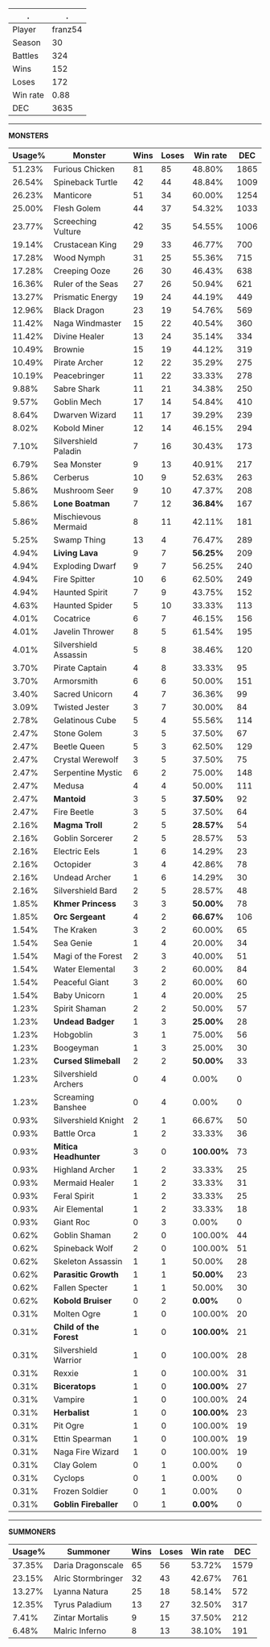 .|.
|-|-
Player|franz54
Season|30
Battles|324
Wins|152
Loses|172
Win rate|0.88
DEC|3635

---
**MONSTERS**

Usage%|Monster|Wins|Loses|Win rate|DEC|
-|-|-|-|-|-|
51.23%|Furious Chicken|81|85|48.80%|1865|
26.54%|Spineback Turtle|42|44|48.84%|1009|
26.23%|Manticore|51|34|60.00%|1254|
25.00%|Flesh Golem|44|37|54.32%|1033|
23.77%|Screeching Vulture|42|35|54.55%|1006|
19.14%|Crustacean King|29|33|46.77%|700|
17.28%|Wood Nymph|31|25|55.36%|715|
17.28%|Creeping Ooze|26|30|46.43%|638|
16.36%|Ruler of the Seas|27|26|50.94%|621|
13.27%|Prismatic Energy|19|24|44.19%|449|
12.96%|Black Dragon|23|19|54.76%|569|
11.42%|Naga Windmaster|15|22|40.54%|360|
11.42%|Divine Healer|13|24|35.14%|334|
10.49%|Brownie|15|19|44.12%|319|
10.49%|Pirate Archer|12|22|35.29%|275|
10.19%|Peacebringer|11|22|33.33%|278|
9.88%|Sabre Shark|11|21|34.38%|250|
9.57%|Goblin Mech|17|14|54.84%|410|
8.64%|Dwarven Wizard|11|17|39.29%|239|
8.02%|Kobold Miner|12|14|46.15%|294|
7.10%|Silvershield Paladin|7|16|30.43%|173|
6.79%|Sea Monster|9|13|40.91%|217|
5.86%|Cerberus|10|9|52.63%|263|
5.86%|Mushroom Seer|9|10|47.37%|208|
5.86%|**Lone Boatman**|7|12|**36.84%**|167|
5.86%|Mischievous Mermaid|8|11|42.11%|181|
5.25%|Swamp Thing|13|4|76.47%|289|
4.94%|**Living Lava**|9|7|**56.25%**|209|
4.94%|Exploding Dwarf|9|7|56.25%|240|
4.94%|Fire Spitter|10|6|62.50%|249|
4.94%|Haunted Spirit|7|9|43.75%|152|
4.63%|Haunted Spider|5|10|33.33%|113|
4.01%|Cocatrice|6|7|46.15%|156|
4.01%|Javelin Thrower|8|5|61.54%|195|
4.01%|Silvershield Assassin|5|8|38.46%|120|
3.70%|Pirate Captain|4|8|33.33%|95|
3.70%|Armorsmith|6|6|50.00%|151|
3.40%|Sacred Unicorn|4|7|36.36%|99|
3.09%|Twisted Jester|3|7|30.00%|84|
2.78%|Gelatinous Cube|5|4|55.56%|114|
2.47%|Stone Golem|3|5|37.50%|67|
2.47%|Beetle Queen|5|3|62.50%|129|
2.47%|Crystal Werewolf|3|5|37.50%|75|
2.47%|Serpentine Mystic|6|2|75.00%|148|
2.47%|Medusa|4|4|50.00%|111|
2.47%|**Mantoid**|3|5|**37.50%**|92|
2.47%|Fire Beetle|3|5|37.50%|64|
2.16%|**Magma Troll**|2|5|**28.57%**|54|
2.16%|Goblin Sorcerer|2|5|28.57%|53|
2.16%|Electric Eels|1|6|14.29%|23|
2.16%|Octopider|3|4|42.86%|78|
2.16%|Undead Archer|1|6|14.29%|30|
2.16%|Silvershield Bard|2|5|28.57%|48|
1.85%|**Khmer Princess**|3|3|**50.00%**|78|
1.85%|**Orc Sergeant**|4|2|**66.67%**|106|
1.54%|The Kraken|3|2|60.00%|65|
1.54%|Sea Genie|1|4|20.00%|34|
1.54%|Magi of the Forest|2|3|40.00%|51|
1.54%|Water Elemental|3|2|60.00%|84|
1.54%|Peaceful Giant|3|2|60.00%|60|
1.54%|Baby Unicorn|1|4|20.00%|25|
1.23%|Spirit Shaman|2|2|50.00%|57|
1.23%|**Undead Badger**|1|3|**25.00%**|28|
1.23%|Hobgoblin|3|1|75.00%|56|
1.23%|Boogeyman|1|3|25.00%|30|
1.23%|**Cursed Slimeball**|2|2|**50.00%**|33|
1.23%|Silvershield Archers|0|4|0.00%|0|
1.23%|Screaming Banshee|0|4|0.00%|0|
0.93%|Silvershield Knight|2|1|66.67%|50|
0.93%|Battle Orca|1|2|33.33%|36|
0.93%|**Mitica Headhunter**|3|0|**100.00%**|73|
0.93%|Highland Archer|1|2|33.33%|25|
0.93%|Mermaid Healer|1|2|33.33%|31|
0.93%|Feral Spirit|1|2|33.33%|25|
0.93%|Air Elemental|1|2|33.33%|18|
0.93%|Giant Roc|0|3|0.00%|0|
0.62%|Goblin Shaman|2|0|100.00%|44|
0.62%|Spineback Wolf|2|0|100.00%|51|
0.62%|Skeleton Assassin|1|1|50.00%|28|
0.62%|**Parasitic Growth**|1|1|**50.00%**|23|
0.62%|Fallen Specter|1|1|50.00%|30|
0.62%|**Kobold Bruiser**|0|2|**0.00%**|0|
0.31%|Molten Ogre|1|0|100.00%|20|
0.31%|**Child of the Forest**|1|0|**100.00%**|21|
0.31%|Silvershield Warrior|1|0|100.00%|28|
0.31%|Rexxie|1|0|100.00%|31|
0.31%|**Biceratops**|1|0|**100.00%**|27|
0.31%|Vampire|1|0|100.00%|24|
0.31%|**Herbalist**|1|0|**100.00%**|23|
0.31%|Pit Ogre|1|0|100.00%|19|
0.31%|Ettin Spearman|1|0|100.00%|19|
0.31%|Naga Fire Wizard|1|0|100.00%|19|
0.31%|Clay Golem|0|1|0.00%|0|
0.31%|Cyclops|0|1|0.00%|0|
0.31%|Frozen Soldier|0|1|0.00%|0|
0.31%|**Goblin Fireballer**|0|1|**0.00%**|0|

---
**SUMMONERS**

Usage%|Summoner|Wins|Loses|Win rate|DEC|
-|-|-|-|-|-|
37.35%|Daria Dragonscale|65|56|53.72%|1579|
23.15%|Alric Stormbringer|32|43|42.67%|761|
13.27%|Lyanna Natura|25|18|58.14%|572|
12.35%|Tyrus Paladium|13|27|32.50%|317|
7.41%|Zintar Mortalis|9|15|37.50%|212|
6.48%|Malric Inferno|8|13|38.10%|191|
